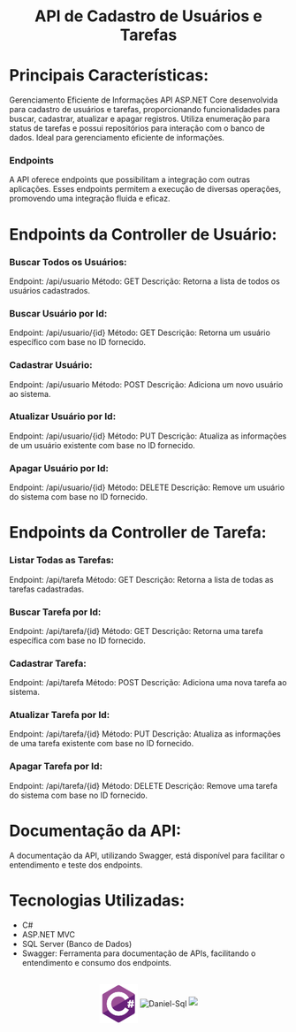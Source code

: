  <h1 align="center">API de Cadastro de Usuários e Tarefas</h1>
 


<h1>Principais Características:</h1>

Gerenciamento Eficiente de Informações
API ASP.NET Core desenvolvida para cadastro de usuários e tarefas, proporcionando funcionalidades para buscar, cadastrar, atualizar e apagar registros. Utiliza enumeração para status de tarefas e possui repositórios para interação com o banco de dados. Ideal para gerenciamento eficiente de informações.

<h3>Endpoints</h3>
A API oferece endpoints que possibilitam a integração com outras aplicações. Esses endpoints permitem a execução de diversas operações, promovendo uma integração fluida e eficaz.


<h1>Endpoints da Controller de Usuário:</h1>

<h3>Buscar Todos os Usuários:</h2>
Endpoint: /api/usuario
Método: GET
Descrição: Retorna a lista de todos os usuários cadastrados.

<h3>Buscar Usuário por Id:</h2>
Endpoint: /api/usuario/{id}
Método: GET
Descrição: Retorna um usuário específico com base no ID fornecido.

<h3>Cadastrar Usuário:</h2>
Endpoint: /api/usuario
Método: POST
Descrição: Adiciona um novo usuário ao sistema.

<h3>Atualizar Usuário por Id:</h3>
Endpoint: /api/usuario/{id}
Método: PUT
Descrição: Atualiza as informações de um usuário existente com base no ID fornecido.

<h3>Apagar Usuário por Id:</h3>
Endpoint: /api/usuario/{id}
Método: DELETE
Descrição: Remove um usuário do sistema com base no ID fornecido.


<h1>Endpoints da Controller de Tarefa:</h1>

<h3>Listar Todas as Tarefas:</h3>
Endpoint: /api/tarefa
Método: GET
Descrição: Retorna a lista de todas as tarefas cadastradas.

<h3>Buscar Tarefa por Id:</h3>
Endpoint: /api/tarefa/{id}
Método: GET
Descrição: Retorna uma tarefa específica com base no ID fornecido.

<h3>Cadastrar Tarefa:</h3>
Endpoint: /api/tarefa
Método: POST
Descrição: Adiciona uma nova tarefa ao sistema.

<h3>Atualizar Tarefa por Id:</h3>
Endpoint: /api/tarefa/{id}
Método: PUT
Descrição: Atualiza as informações de uma tarefa existente com base no ID fornecido.

<h3>Apagar Tarefa por Id:</h3>
Endpoint: /api/tarefa/{id}
Método: DELETE
Descrição: Remove uma tarefa do sistema com base no ID fornecido.



<h1>Documentação da API:</h1>
A documentação da API, utilizando Swagger, está disponível para facilitar o entendimento e teste dos endpoints.


<h1>Tecnologias Utilizadas:</h1>

- C#
- ASP.NET MVC
- SQL Server (Banco de Dados)
- Swagger: Ferramenta para documentação de APIs, facilitando o entendimento e consumo dos endpoints.


 <div style="display: inline_block" align = "center"><br>
  <img align="center" alt="Daniel-Csharp" height="70" width="70" src="https://raw.githubusercontent.com/devicons/devicon/master/icons/csharp/csharp-original.svg">  
  <img align="center" alt="Daniel-Sql" height="70" width="70" src="https://cdn.jsdelivr.net/gh/devicons/devicon/icons/microsoftsqlserver/microsoftsqlserver-plain-wordmark.svg" /> 
  <img  src="https://raw.githubusercontent.com/swagger-api/swagger.io/wordpress/images/assets/SWU-logo-clr.png" width="100">      
 </div>
